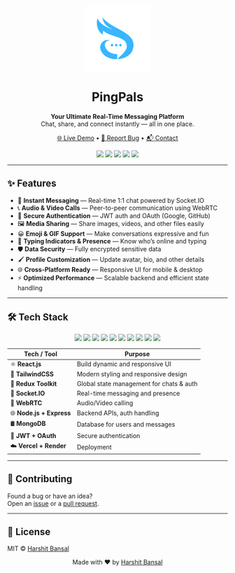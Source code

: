<p align="center">
  <img src="https://raw.githubusercontent.com/TheHarshitBansal/PingPals/main/public/logo.png" alt="PingPals Logo" width="150" />
</p>

<h1 align="center">PingPals</h1>

<p align="center">
  <b>Your Ultimate Real-Time Messaging Platform</b><br/>
  Chat, share, and connect instantly — all in one place.
</p>

<p align="center">
  <a href="https://pingpals.vercel.app">🌐 Live Demo</a> •
  <a href="https://github.com/TheHarshitBansal/PingPals/issues">🐛 Report Bug</a> •
  <a href="mailto:harshitbansal.contact@gmail.com">📬 Contact</a>
</p>

<p align="center">
  <img src="https://img.shields.io/badge/Hosted%20on-Vercel-black?logo=Vercel&style=plastic" />
  <img src="https://img.shields.io/badge/Backend-Render-%2346E3B7?logo=render&style=plastic" />
  <img src="https://img.shields.io/github/last-commit/TheHarshitBansal/PingPals?color=ff69b4&style=plastic" />
  <img src="https://img.shields.io/github/repo-size/TheHarshitBansal/PingPals?color=blueviolet&style=plastic" />
  <img src="https://img.shields.io/github/languages/top/TheHarshitBansal/PingPals?style=plastic" />
</p>

---

## ✨ Features

- 💬 **Instant Messaging** — Real-time 1:1 chat powered by Socket.IO  
- 📞 **Audio & Video Calls** — Peer-to-peer communication using WebRTC  
- 🔐 **Secure Authentication** — JWT auth and OAuth (Google, GitHub)  
- 🖼️ **Media Sharing** — Share images, videos, and other files easily  
- 😀 **Emoji & GIF Support** — Make conversations expressive and fun  
- 👀 **Typing Indicators & Presence** — Know who’s online and typing  
- 🛡️ **Data Security** — Fully encrypted sensitive data  
- 🖌️ **Profile Customization** — Update avatar, bio, and other details  
- 🌐 **Cross-Platform Ready** — Responsive UI for mobile & desktop  
- ⚡ **Optimized Performance** — Scalable backend and efficient state handling  

---

## 🛠️ Tech Stack

<p align="center">
  <img src="https://img.shields.io/badge/React-20232A?logo=react&logoColor=61DAFB&style=for-the-badge" />
  <img src="https://img.shields.io/badge/Redux-593D88?logo=redux&logoColor=white&style=for-the-badge" />
  <img src="https://img.shields.io/badge/TailwindCSS-38B2AC?logo=tailwindcss&logoColor=white&style=for-the-badge" />
  <img src="https://img.shields.io/badge/Node.js-339933?logo=node.js&logoColor=white&style=for-the-badge" />
  <img src="https://img.shields.io/badge/Express-000000?logo=express&logoColor=white&style=for-the-badge" />
  <img src="https://img.shields.io/badge/Socket.IO-010101?logo=socket.io&logoColor=white&style=for-the-badge" />
  <img src="https://img.shields.io/badge/WebRTC-333333?logo=webrtc&logoColor=white&style=for-the-badge" />
  <img src="https://img.shields.io/badge/MongoDB-4EA94B?logo=mongodb&logoColor=white&style=for-the-badge" />
  <img src="https://img.shields.io/badge/Vercel-000000?logo=vercel&logoColor=white&style=for-the-badge" />
  <img src="https://img.shields.io/badge/Render-46E3B7?logo=render&logoColor=white&style=for-the-badge" />
</p>

| Tech / Tool          | Purpose |
|----------------------|---------|
| ⚛ **React.js**       | Build dynamic and responsive UI |
| 🎨 **TailwindCSS**    | Modern styling and responsive design |
| 🧠 **Redux Toolkit**  | Global state management for chats & auth |
| 🔌 **Socket.IO**      | Real-time messaging and presence |
| 🎥 **WebRTC**         | Audio/Video calling |
| 🌐 **Node.js + Express** | Backend APIs, auth handling |
| 🛢 **MongoDB**        | Database for users and messages |
| 🔐 **JWT + OAuth**    | Secure authentication |
| ☁️ **Vercel + Render** | Deployment |

---

## 💬 Contributing

Found a bug or have an idea?  
Open an [issue](https://github.com/TheHarshitBansal/extrait/issues) or a [pull request](https://github.com/TheHarshitBansal/extrait/pulls).

---

## 📜 License

MIT © [Harshit Bansal](https://github.com/TheHarshitBansal)

<p align="center">
  Made with ❤️ by <a href="https://github.com/TheHarshitBansal">Harshit Bansal</a>
</p>
